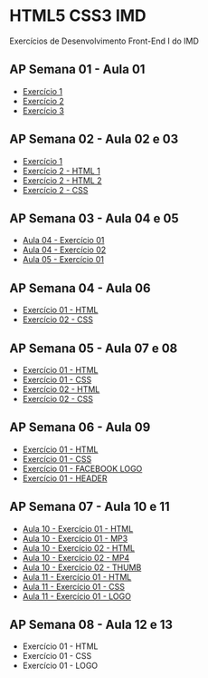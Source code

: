 # HTML5 CSS3 IMD
 Exercícios de Desenvolvimento Front-End I do IMD
 
 ## AP Semana 01 - Aula 01
 * [Exercício 1](https://github.com/felipemadu13/HTML5_CSS3_IMD/blob/b8a8cf58c29c8d989ca72b34f8ecec2f2fd77325/Atividades_Presenciais/Semana%2001/front_aula1_ex001.html)
 * [Exercício 2](https://github.com/felipemadu13/HTML5_CSS3_IMD/blob/b8a8cf58c29c8d989ca72b34f8ecec2f2fd77325/Atividades_Presenciais/Semana%2001/front_aula1_ex002.html)
 * [Exercício 3](https://github.com/felipemadu13/HTML5_CSS3_IMD/blob/b8a8cf58c29c8d989ca72b34f8ecec2f2fd77325/Atividades_Presenciais/Semana%2001/front_aula1_ex003.html)
 
 ## AP Semana 02 - Aula 02 e 03
 * [Exercício 1](https://github.com/felipemadu13/HTML5_CSS3_IMD/blob/b8a8cf58c29c8d989ca72b34f8ecec2f2fd77325/Atividades_Presenciais/Semana%2002/front_aula_2_3_ex001.html)
 * [Exercício 2 - HTML 1](https://github.com/felipemadu13/HTML5_CSS3_IMD/blob/b8a8cf58c29c8d989ca72b34f8ecec2f2fd77325/Atividades_Presenciais/Semana%2002/front_aula_2_3_ex002_pag1.html)
 * [Exercício 2 - HTML 2](https://github.com/felipemadu13/HTML5_CSS3_IMD/blob/b8a8cf58c29c8d989ca72b34f8ecec2f2fd77325/Atividades_Presenciais/Semana%2002/front_aula_2_3_ex002_pag2.html)
 * [Exercício 2 - CSS](https://github.com/felipemadu13/HTML5_CSS3_IMD/blob/b8a8cf58c29c8d989ca72b34f8ecec2f2fd77325/Atividades_Presenciais/Semana%2002/front_aula_2_3_ex002_css.css)
 
 ## AP Semana 03 - Aula 04 e 05
 * [Aula 04 - Exercício 01](https://github.com/felipemadu13/HTML5_CSS3_IMD/blob/8f8f2f40b86327878d67e8792e680f2589d85523/Atividades_Presenciais/Semana%2003/front_aula_4_ex001.html)
 * [Aula 04 - Exercício 02](https://github.com/felipemadu13/HTML5_CSS3_IMD/blob/8f8f2f40b86327878d67e8792e680f2589d85523/Atividades_Presenciais/Semana%2003/front_aula_4_ex002.html)
 * [Aula 05 - Exercício 01](https://github.com/felipemadu13/HTML5_CSS3_IMD/blob/8f8f2f40b86327878d67e8792e680f2589d85523/Atividades_Presenciais/Semana%2003/front_aula_5_ex001.html)
 
 ## AP Semana 04 - Aula 06
 * [Exercício 01 - HTML](https://github.com/felipemadu13/HTML5_CSS3_IMD/blob/3dceb55da26d828a50d7278eb1d1d8df762560de/Atividades_Presenciais/Semana%2004/front_aula_5_ex001_html.html)
 * [Exercício 02 - CSS](https://github.com/felipemadu13/HTML5_CSS3_IMD/blob/3dceb55da26d828a50d7278eb1d1d8df762560de/Atividades_Presenciais/Semana%2004/front_aula_5_ex001_css.css)

 ## AP Semana 05 - Aula 07 e 08
 * [Exercício 01 - HTML](https://github.com/felipemadu13/HTML5_CSS3_IMD/blob/9f1852cedab567b7b42ff4c17dfd10e07ce665d9/Atividades_Presenciais/Semana%2005/front_aula_07_08_ex001.html)
 * [Exercício 01 - CSS](https://github.com/felipemadu13/HTML5_CSS3_IMD/blob/9f1852cedab567b7b42ff4c17dfd10e07ce665d9/Atividades_Presenciais/Semana%2005/front_aula_07_08_ex001.css)
 * [Exercício 02 - HTML](https://github.com/felipemadu13/HTML5_CSS3_IMD/blob/9f1852cedab567b7b42ff4c17dfd10e07ce665d9/Atividades_Presenciais/Semana%2005/front_aula_07_08_ex002.html)
 * [Exercício 02 - CSS](https://github.com/felipemadu13/HTML5_CSS3_IMD/blob/9f1852cedab567b7b42ff4c17dfd10e07ce665d9/Atividades_Presenciais/Semana%2005/front_aula_07_08_ex002.css)
 
 ## AP Semana 06 - Aula 09
 * [Exercício 01 - HTML](https://github.com/felipemadu13/HTML5_CSS3_IMD/blob/965548de49fb1ef8bf3b9c5660f2ca207a71dfcf/Atividades_Presenciais/Semana%2006/front_aula_09_ex001.html)
 * [Exercício 01 - CSS](https://github.com/felipemadu13/HTML5_CSS3_IMD/blob/965548de49fb1ef8bf3b9c5660f2ca207a71dfcf/Atividades_Presenciais/Semana%2006/front_aula_09_ex001.css)
 * [Exercício 01 - FACEBOOK LOGO](https://github.com/felipemadu13/HTML5_CSS3_IMD/blob/965548de49fb1ef8bf3b9c5660f2ca207a71dfcf/Atividades_Presenciais/Semana%2006/front_aula_09_ex001_facebook.png)
 * [Exercício 01 - HEADER](https://github.com/felipemadu13/HTML5_CSS3_IMD/blob/965548de49fb1ef8bf3b9c5660f2ca207a71dfcf/Atividades_Presenciais/Semana%2006/front_aula_09_ex001_header.jpg)
 
  ## AP Semana 07 - Aula 10 e 11
  * [Aula 10 - Exercício 01 - HTML](https://github.com/felipemadu13/HTML5_CSS3_IMD/blob/e94e93cddb7a2f4aa0d03bff022677f1bf72f48b/Atividades_Presenciais/Semana%2007/front_aula_10_ex001.html)
  * [Aula 10 - Exercício 01 - MP3](https://github.com/felipemadu13/HTML5_CSS3_IMD/blob/e94e93cddb7a2f4aa0d03bff022677f1bf72f48b/Atividades_Presenciais/Semana%2007/front_aula_10_ex001.mp3)
  * [Aula 10 - Exercício 02 - HTML](https://github.com/felipemadu13/HTML5_CSS3_IMD/blob/c57bac44ecb7a69f529b7d82505d55fe632e4cec/Atividades_Presenciais/Semana%2007/front_aula_10_ex002.html)
  * [Aula 10 - Exercício 02 - MP4](https://github.com/felipemadu13/HTML5_CSS3_IMD/blob/c57bac44ecb7a69f529b7d82505d55fe632e4cec/Atividades_Presenciais/Semana%2007/front_aula_10_ex002.mp4)
  * [Aula 10 - Exercício 02 - THUMB](https://github.com/felipemadu13/HTML5_CSS3_IMD/blob/c57bac44ecb7a69f529b7d82505d55fe632e4cec/Atividades_Presenciais/Semana%2007/front_aula_10_ex002_thumb.jpg)
  * [Aula 11 - Exercício 01 - HTML](https://github.com/felipemadu13/HTML5_CSS3_IMD/blob/66f696537b10db61e7ec703ad27e6bf96f32d065/Atividades_Presenciais/Semana%2007/front_aula_11_ex001.html)
  * [Aula 11 - Exercício 01 - CSS](https://github.com/felipemadu13/HTML5_CSS3_IMD/blob/66f696537b10db61e7ec703ad27e6bf96f32d065/Atividades_Presenciais/Semana%2007/front_aula_11_ex001.css)
  * [Aula 11 - Exercício 01 - LOGO](https://github.com/felipemadu13/HTML5_CSS3_IMD/blob/66f696537b10db61e7ec703ad27e6bf96f32d065/Atividades_Presenciais/Semana%2007/front_aula_11_ex001_logo.png)
  
 ## AP Semana 08 - Aula 12 e 13
 * Exercício 01 - HTML
 * Exercício 01 - CSS
 * Exercício 01 - LOGO
